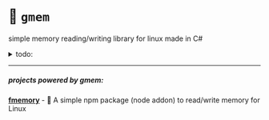 # :brain: `gmem`
simple memory reading/writing library for linux made in C# 

<details>
<summary>todo:</summary>
    
    - improve building system

</details>

***

##### projects powered by gmem:

[**fmemory**](https://github.com/otvv/fmemory) - :floppy_disk: A simple npm package (node addon) to read/write memory for Linux
